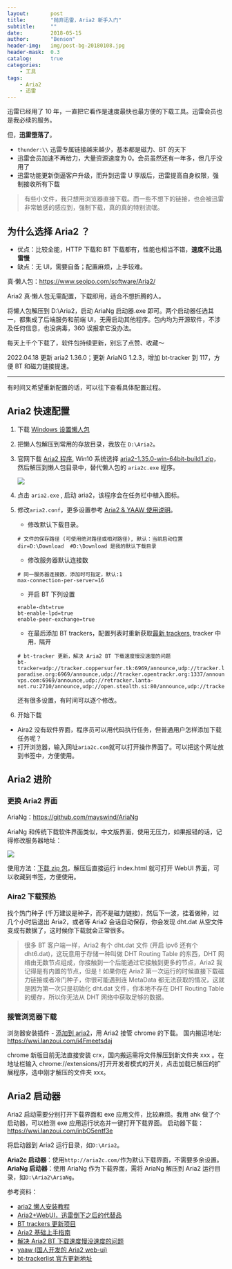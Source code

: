 ```yaml
---
layout:       post
title:        "抛弃迅雷，Aria2 新手入门"
subtitle:     ""
date:         2018-05-15
author:       "Benson"
header-img:   img/post-bg-20180108.jpg
header-mask:  0.3
catalog:      true
categories:
    - 工具
tags:
    - Aria2
    - 迅雷
---
```

迅雷已经用了 10 年，一直把它看作是速度最快也最方便的下载工具。迅雷会员也是我必续的服务。

但，**迅雷堕落了**。

* `thunder:\\` 迅雷专属链接越来越少，基本都是磁力、BT 的天下
* 迅雷会员加速不再给力，大量资源速度为 0。会员虽然还有一年多，但几乎没用了
* 迅雷功能更新倒逼客户升级，而升到迅雷 U 享版后，迅雷提高自身权限，强制接收所有下载

> 有些小文件，我只想用浏览器直接下载。而一些不想下的链接，也会被迅雷非常敏感的感应到，强制下载，真的真的特别流氓。

## 为什么选择 Aria2 ？

* 优点：比较全能，HTTP 下载和 BT 下载都有，性能也相当不错，**速度不比迅雷慢**
* 缺点：无 UI，需要自备；配置麻烦，上手较难。

真·懒人包：<https://www.seoipo.com/software/Aria2/>

Aria2 真·懒人包无需配置，下载即用，适合不想折腾的人。

将懒人包解压到 D:\Aria2，启动 AriaNg 启动器.exe 即可。两个启动器任选其一，都集成了后端服务和前端 UI，无需启动其他程序。包内均为开源软件，不涉及任何信息，也没病毒，360 误报拿它没办法。

每天上千个下载了，软件包持续更新，别忘了点赞、收藏～

2022.04.18 更新 aria2 1.36.0；更新 AriaNG 1.2.3，增加 bt-tracker 到 117，方便 BT 和磁力链接提速。

----
有时间又希望重新配置的话，可以往下查看具体配置过程。

## Aria2 快速配置

1. 下载 [Windows 设置懒人包](http://aria2c.com/archiver/aria2.zip)

2. 把懒人包解压到常用的存放目录，我放在 `D:\Aria2`。

3. 官网下载 [Aria2 程序](https://github.com/aria2/aria2/releases), Win10 系统选择 [aria2-1.35.0-win-64bit-build1.zip](https://github.com/aria2/aria2/releases/download/release-1.35.0/aria2-1.35.0-win-64bit-build1.zip)，然后解压到懒人包目录中，替代懒人包的 `aria2c.exe` 程序。

   ![](http://tc.seoipo.com/20191210232831.png)

4. 点击 `aria2.exe` , 启动 aria2，该程序会在任务栏中植入图标。

5. 修改`aria2.conf`，更多设置参考 [Aria2 & YAAW 使用说明](http://aria2c.com/usage.html)。
   * 修改默认下载目录。

    ```
    # 文件的保存路径 (可使用绝对路径或相对路径), 默认：当前启动位置
    dir=D:\Download  #D:\Download 是我的默认下载目录
    ```

    * 修改服务器默认连接数

    ```
    # 同一服务器连接数，添加时可指定，默认:1
    max-connection-per-server=16
    ```

    * 开启 BT 下列设置

    ```
    enable-dht=true
    bt-enable-lpd=true
    enable-peer-exchange=true
    ```

    * 在最后添加 BT trackers，配置列表时重新获取[最新 trackers](https://raw.githubusercontent.com/ngosang/trackerslist/master/trackers_best.txt), tracker 中用`，`隔开

    ```
    # bt-tracker 更新，解决 Aria2 BT 下载速度慢没速度的问题
    bt-tracker=udp://tracker.coppersurfer.tk:6969/announce,udp://tracker.leechers-paradise.org:6969/announce,udp://tracker.opentrackr.org:1337/announce,udp://p4p.arenabg.com:1337/announce,udp://9.rarbg.to:2710/announce,udp://9.rarbg.me:2710/announce,udp://tracker.openbittorrent.com:80/announce,udp://exodus.desync.com:6969/announce,udp://tracker.tiny-vps.com:6969/announce,udp://retracker.lanta-net.ru:2710/announce,udp://open.stealth.si:80/announce,udp://tracker.moeking.me:6969/announce,udp://denis.stalker.upeer.me:6969/announce,udp://tracker.torrent.eu.org:451/announce,udp://tracker.cyberia.is:6969/announce,udp://open.demonii.si:1337/announce,udp://ipv4.tracker.harry.lu:80/announce,udp://explodie.org:6969/announce,udp://xxxtor.com:2710/announce,udp://valakas.rollo.dnsabr.com:2710/announce
    ```

    还有很多设置，有时间可以逐个修改。

6. 开始下载

* Aira2 没有软件界面，程序员可以用代码执行任务，但普通用户怎样添加下载任务呢？
* 打开浏览器，输入网址`aria2c.com`就可以打开操作界面了。可以把这个网址放到书签中，方便使用。

## Aria2 进阶

### 更换 Aria2 界面

AriaNg：<https://github.com/mayswind/AriaNg>

AriaNg 和传统下载软件界面类似，中文版界面，使用无压力，如果报错的话，记得修改服务器地址：

![](http://tc.seoipo.com/20180516104758.png)

使用方法：[下载 zip 包](https://github.com/mayswind/AriaNg-DailyBuild/archive/master.zip)，解压后直接运行 index.html 就可打开 WebUI 界面，可以收藏到书签，方便使用。

### Aira2 下载预热

找个热门种子 (千万建议是种子，而不是磁力链接)，然后下一波，挂着做种，过几个小时后退出 Aria2，或者等 Aria2 会话自动保存，你会发现 dht.dat 从空文件变成有数据了，这时候你下载就会正常很多。

> 很多 BT 客户端一样，Aria2 有个 dht.dat 文件 (开启 ipv6 还有个 dht6.dat)，这玩意用于存储一种叫做 DHT Routing Table 的东西，DHT 网络由无数节点组成，你接触到一个后能通过它接触到更多的节点，Aria2 我记得是有内置的节点，但是！如果你在 Aria2 第一次运行的时候直接下载磁力链接或者冷门种子，你很可能遇到连 MetaData 都无法获取的情况，这就是因为第一次只是初始化 dht.dat 文件，你本地不存在 DHT Routing Table 的缓存，所以你无法从 DHT 网络中获取足够的数据。

### 接管浏览器下载

浏览器安装插件 - [添加到 aria2](https://chrome.google.com/webstore/detail/nimeojfecmndgolmlmjghjmbpdkhhogl)，用 Aria2 接管 chrome 的下载。
国内搬运地址: <https://wwi.lanzoui.com/i4Fmeetsdaj>

chrome 新版目前无法直接安装 crx，国内搬运需将文件解压到新文件夹 xxx 。在地址栏输入 chrome://extensions/打开开发者模式的开关，点击加载已解压的扩展程序，选中刚才解压的文件夹 xxx。

## Aria2 启动器

Aria2 启动需要分别打开下载界面和 exe 应用文件，比较麻烦。我用 ahk 做了个启动器，可以检测 exe 应用运行状态并一键打开下载界面。
启动器下载：<https://wwi.lanzoui.com/inbO5entf3e>

将启动器到 Aria2 运行目录，如`D:\Aria2`。

**Aria2c 启动器**：使用`http://aria2c.com/`作为默认下载界面，不需要多余设置。
**AriaNg 启动器**：使用 AriaNg 作为下载界面，需将 AriaNg 解压到 Aria2 运行目录，如`D:\Aria2\AriaNg`。

参考资料：

* [aria2 懒人安装教程](https://www.appinn.com/aria2-in-windows-setup/)
* [Aria2+WebUI，迅雷倒下之后的代替品](http://blog.sina.com.cn/s/blog_6bf2cd8a0102x3w2.html)
* [BT trackers 更新项目](https://github.com/ngosang/trackerslist)
* [Aria2 基础上手指南](https://zhuanlan.zhihu.com/p/30666881)
* [解决 Aria2 BT 下载速度慢没速度的问题](http://www.senra.me/solutions-to-aria2-bt-metalink-download-slowly/)
* [yaaw (国人开发的 Aria2 web-ui)]( https://github.com/binux/yaaw)
* [bt-trackerlist 官方更新地址](https://github.com/ngosang/trackerslist)
